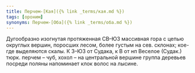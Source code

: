 ```yaml
---
title: Перчем-[Кая]({% link _terms/кая.md %})
tags: [ороним]
synonyms: Перчем-[Оба]({% link _terms/оба.md %})
---
```


Дугообразно изогнутая протяженная СВ–ЮЗ массивная гора с цепью округлых вершин,
поросших лесом, более густым на сев. склонах; кое-где выделяются скалы. К З–ЮЗ
от Судака, к В от нп Веселое (Судак.) тюрк. перчем – чуб, хохол – на центральной
вершине группа деревьев посреди поляны напоминает клок волос на лысине.
